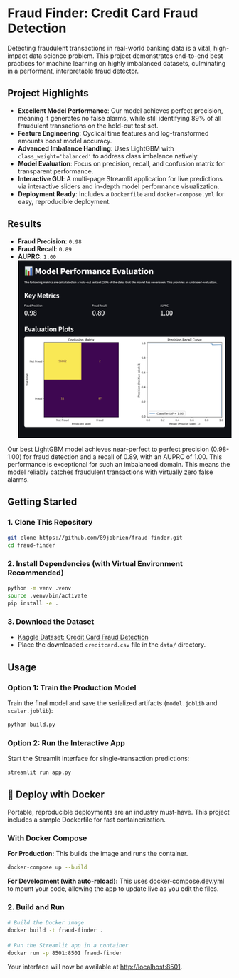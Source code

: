 # Fraud Finder: Credit Card Fraud Detection

Detecting fraudulent transactions in real-world banking data is a vital, high-impact data science problem. This project demonstrates end-to-end best practices for machine learning on highly imbalanced datasets, culminating in a performant, interpretable fraud detector.



## Project Highlights

- **Excellent Model Performance**: Our model achieves perfect precision, meaning it generates no false alarms, while still identifying 89% of all fraudulent transactions on the hold-out test set.
- **Feature Engineering**: Cyclical time features and log-transformed amounts boost model accuracy.
- **Advanced Imbalance Handling**: Uses LightGBM with `class_weight='balanced'` to address class imbalance natively.
- **Model Evaluation**: Focus on precision, recall, and confusion matrix for transparent performance.
- **Interactive GUI**: A multi-page Streamlit application for live predictions via interactive sliders and in-depth model performance visualization.
- **Deployment Ready**: Includes a `Dockerfile` and `docker-compose.yml` for easy, reproducible deployment.



## Results

- **Fraud Precision**: `0.98`
- **Fraud Recall**: `0.89`
- **AUPRC**: `1.00`
![Model Evaluation](public/model_eval.png)

Our best LightGBM model achieves near-perfect to perfect precision (0.98-1.00) for fraud detection and a recall of 0.89, with an AUPRC of 1.00. This performance is exceptional for such an imbalanced domain. This means the model reliably catches fraudulent transactions with virtually zero false alarms.



## Getting Started

### 1. Clone This Repository

```bash
git clone https://github.com/89jobrien/fraud-finder.git
cd fraud-finder
```

### 2. Install Dependencies (with Virtual Environment Recommended)

```bash
python -m venv .venv
source .venv/bin/activate
pip install -e .
```

### 3. Download the Dataset

- [Kaggle Dataset: Credit Card Fraud Detection](https://www.kaggle.com/datasets/mlg-ulb/creditcardfraud)
- Place the downloaded `creditcard.csv` file in the `data/` directory.

## Usage

### Option 1: Train the Production Model

Train the final model and save the serialized artifacts (`model.joblib` and `scaler.joblib`):

```bash
python build.py
```

### Option 2: Run the Interactive App

Start the Streamlit interface for single-transaction predictions:

```bash
streamlit run app.py
```

## 🐳 Deploy with Docker

Portable, reproducible deployments are an industry must-have. This project includes a sample Dockerfile for fast containerization.

### With Docker Compose

**For Production:**
This builds the image and runs the container.

```bash
docker-compose up --build
```

**For Development (with auto-reload):**
This uses docker-compose.dev.yml to mount your code, allowing the app to update live as you edit the files.


### 2. Build and Run

```bash
# Build the Docker image
docker build -t fraud-finder .

# Run the Streamlit app in a container
docker run -p 8501:8501 fraud-finder
```

Your interface will now be available at [http://localhost:8501](http://localhost:8501).